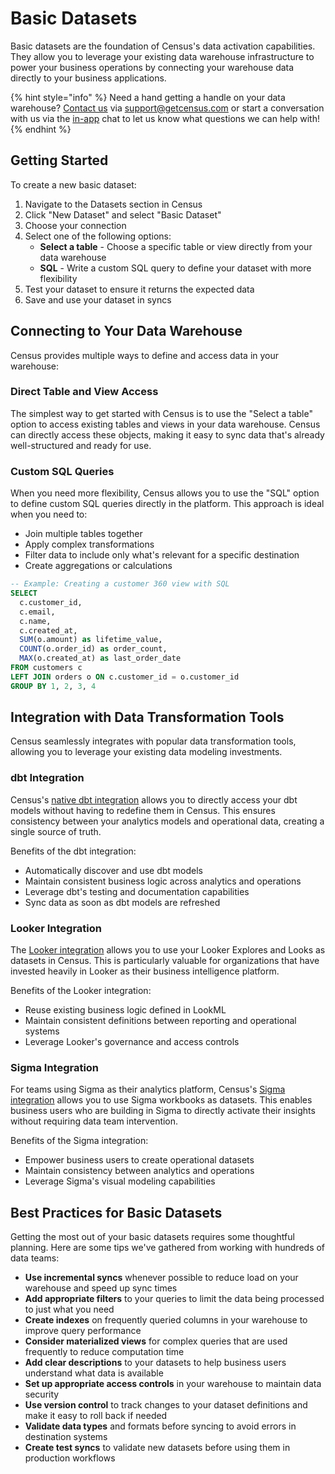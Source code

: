 # Basic Datasets

Basic datasets are the foundation of Census's data activation capabilities. They allow you to leverage your existing data warehouse infrastructure to power your business operations by connecting your warehouse data directly to your business applications.

{% hint style="info" %}
Need a hand getting a handle on your data warehouse? [Contact us](mailto:support@getcensus.com) via support@getcensus.com or start a conversation with us via the [in-app](https://app.getcensus.com) chat to let us know what questions we can help with!
{% endhint %}

## Getting Started

To create a new basic dataset:

1. Navigate to the Datasets section in Census
2. Click "New Dataset" and select "Basic Dataset"
3. Choose your connection
4. Select one of the following options:
   * **Select a table** - Choose a specific table or view directly from your data warehouse
   * **SQL** - Write a custom SQL query to define your dataset with more flexibility
5. Test your dataset to ensure it returns the expected data
6. Save and use your dataset in syncs

## Connecting to Your Data Warehouse

Census provides multiple ways to define and access data in your warehouse:

### Direct Table and View Access

The simplest way to get started with Census is to use the "Select a table" option to access existing tables and views in your data warehouse. Census can directly access these objects, making it easy to sync data that's already well-structured and ready for use.

### Custom SQL Queries

When you need more flexibility, Census allows you to use the "SQL" option to define custom SQL queries directly in the platform. This approach is ideal when you need to:

* Join multiple tables together
* Apply complex transformations
* Filter data to include only what's relevant for a specific destination
* Create aggregations or calculations

```sql
-- Example: Creating a customer 360 view with SQL
SELECT 
  c.customer_id,
  c.email,
  c.name,
  c.created_at,
  SUM(o.amount) as lifetime_value,
  COUNT(o.order_id) as order_count,
  MAX(o.created_at) as last_order_date
FROM customers c
LEFT JOIN orders o ON c.customer_id = o.customer_id
GROUP BY 1, 2, 3, 4
```

## Integration with Data Transformation Tools

Census seamlessly integrates with popular data transformation tools, allowing you to leverage your existing data modeling investments.

### dbt Integration

Census's [native dbt integration](external-dataset-repositories/dbt-integration.md) allows you to directly access your dbt models without having to redefine them in Census. This ensures consistency between your analytics models and operational data, creating a single source of truth.

Benefits of the dbt integration:

* Automatically discover and use dbt models
* Maintain consistent business logic across analytics and operations
* Leverage dbt's testing and documentation capabilities
* Sync data as soon as dbt models are refreshed

### Looker Integration

The [Looker integration](external-dataset-repositories/looker-integration.md) allows you to use your Looker Explores and Looks as datasets in Census. This is particularly valuable for organizations that have invested heavily in Looker as their business intelligence platform.

Benefits of the Looker integration:

* Reuse existing business logic defined in LookML
* Maintain consistent definitions between reporting and operational systems
* Leverage Looker's governance and access controls

### Sigma Integration

For teams using Sigma as their analytics platform, Census's [Sigma integration](external-dataset-repositories/sigma-integration.md) allows you to use Sigma workbooks as datasets. This enables business users who are building in Sigma to directly activate their insights without requiring data team intervention.

Benefits of the Sigma integration:

* Empower business users to create operational datasets
* Maintain consistency between analytics and operations
* Leverage Sigma's visual modeling capabilities

## Best Practices for Basic Datasets

Getting the most out of your basic datasets requires some thoughtful planning. Here are some tips we've gathered from working with hundreds of data teams:

* **Use incremental syncs** whenever possible to reduce load on your warehouse and speed up sync times
* **Add appropriate filters** to your queries to limit the data being processed to just what you need
* **Create indexes** on frequently queried columns in your warehouse to improve query performance
* **Consider materialized views** for complex queries that are used frequently to reduce computation time
* **Add clear descriptions** to your datasets to help business users understand what data is available
* **Set up appropriate access controls** in your warehouse to maintain data security
* **Use version control** to track changes to your dataset definitions and make it easy to roll back if needed
* **Validate data types** and formats before syncing to avoid errors in destination systems
* **Create test syncs** to validate new datasets before using them in production workflows
